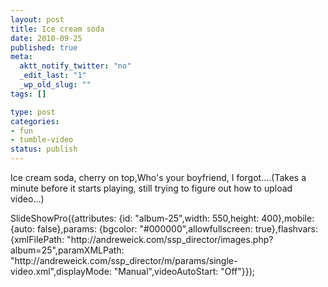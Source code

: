 ```yaml
--- 
layout: post
title: Ice cream soda
date: 2010-09-25
published: true
meta: 
  aktt_notify_twitter: "no"
  _edit_last: "1"
  _wp_old_slug: ""
tags: []

type: post
categories: 
- fun
- tumble-video
status: publish
---
```

Ice cream soda, cherry on top,Who's your boyfriend, I forgot....(Takes a minute before it starts playing, still trying to figure out how to upload video...)

<!-- START EMBED CODE --><div></div>SlideShowPro({attributes: {id: "album-25",width: 550,height: 400},mobile: {auto: false},params: {bgcolor: "#000000",allowfullscreen: true},flashvars: {xmlFilePath: "http://andreweick.com/ssp_director/images.php?album=25",paramXMLPath: "http://andreweick.com/ssp_director/m/params/single-video.xml",displayMode: "Manual",videoAutoStart: "Off"}});<!-- END EMBED CODE -->
